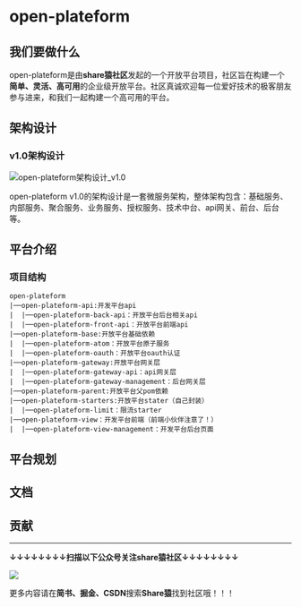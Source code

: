 # open-plateform
## 我们要做什么
open-plateform是由**share猿社区**发起的一个开放平台项目，社区旨在构建一个**简单、灵活、高可用**的企业级开放平台。社区真诚欢迎每一位爱好技术的极客朋友参与进来，和我们一起构建一个高可用的平台。
## 架构设计
### v1.0架构设计

![open-plateform架构设计_v1.0](https://github.com/lywlefan/open-platform/blob/master/docs/designs/open-plateform%E6%9E%B6%E6%9E%84%E8%AE%BE%E8%AE%A1_v1.0.png)

open-plateform v1.0的架构设计是一套微服务架构，整体架构包含：基础服务、内部服务、聚合服务、业务服务、授权服务、技术中台、api网关、前台、后台等。

## 平台介绍

### 项目结构

```tree
open-plateform
|──open-plateform-api:开发平台api
|  |──open-plateform-back-api：开放平台后台相关api
|  |──open-plateform-front-api：开放平台前端api
|──open-plateform-base:开放平台基础依赖
|  |──open-plateform-atom：开放平台原子服务
|  |──open-plateform-oauth：开放平台oauth认证
|──open-plateform-gateway:开放平台网关层
|  |──open-plateform-gateway-api：api网关层
|  |──open-plateform-gateway-management：后台网关层
|──open-plateform-parent:开放平台父pom依赖
|──open-plateform-starters:开放平台stater（自己封装）
|  |──open-plateform-limit：限流starter
|──open-plateform-view：开发平台前端（前端小伙伴注意了！）
|  |──open-plateform-view-management：开发平台后台页面
```

## 平台规划

## 文档

## 贡献

---
**↓↓↓↓↓↓↓↓扫描以下公众号关注share猿社区↓↓↓↓↓↓↓↓**

![](http://upload-images.jianshu.io/upload_images/3084894-e6e9a10cf3e08bba?imageMogr2/auto-orient/strip%7CimageView2/2/w/1240)

更多内容请在**简书、掘金、CSDN**搜索**Share猿**找到社区哦！！！